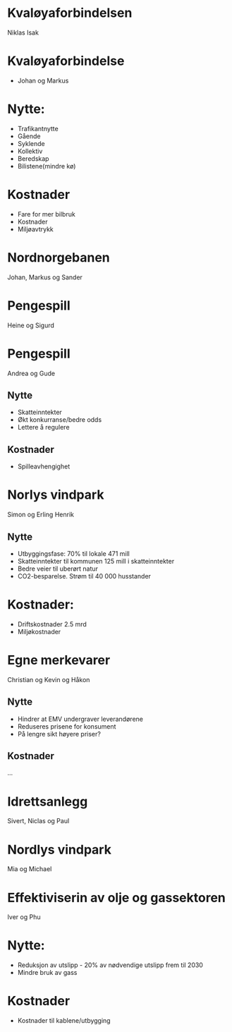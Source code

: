 # Kvaløyaforbindelsen
Niklas Isak

# Kvaløyaforbindelse
* Johan og Markus
# Nytte:
* Trafikantnytte
* Gående
* Syklende
* Kollektiv
* Beredskap
* Bilistene(mindre kø)

# Kostnader
* Fare for mer bilbruk
* Kostnader
* Miljøavtrykk


# Nordnorgebanen
Johan, Markus og Sander

# Pengespill
Heine og Sigurd

# Pengespill
Andrea og Gude
## Nytte
* Skatteinntekter
* Økt konkurranse/bedre odds
* Lettere å regulere

## Kostnader
* Spilleavhengighet

# Norlys vindpark
Simon og Erling Henrik

## Nytte
* Utbyggingsfase: 70% til lokale 471 mill
* Skatteinntekter til kommunen 125 mill i skatteinntekter
* Bedre veier til uberørt natur
* CO2-besparelse. Strøm til 40 000 husstander

# Kostnader:
* Driftskostnader 2.5 mrd
* Miljøkostnader


# Egne merkevarer
Christian og Kevin og Håkon

## Nytte
* Hindrer at EMV undergraver leverandørene
* Reduseres prisene for konsument
* På lengre sikt høyere priser?

## Kostnader
...

# Idrettsanlegg
Sivert, Niclas og Paul

# Nordlys vindpark
Mia og Michael 

# Effektiviserin av olje og gassektoren
Iver og Phu

# Nytte:
* Reduksjon av utslipp - 20% av nødvendige utslipp frem til 2030
* Mindre bruk av gass

# Kostnader
* Kostnader til kablene/utbygging
